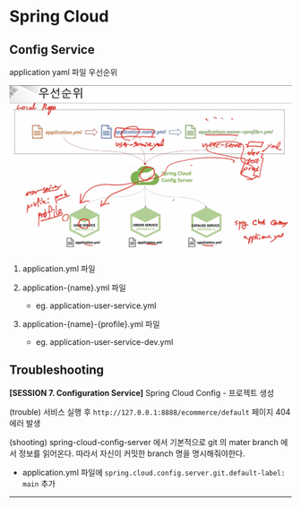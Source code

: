 # Spring Cloud

## Config Service

application yaml 파일 우선순위

![우선순위](./res/images/Prioritisation.png)

1. application.yml 파일

2. application-{name}.yml 파일
   - eg. application-user-service.yml

3. application-{name}-{profile}.yml 파일
   - eg. application-user-service-dev.yml

## Troubleshooting

__[SESSION 7. Configuration Service]__ Spring Cloud Config - 프로젝트 생성

(trouble) 서비스 실행 후 `http://127.0.0.1:8888/ecommerce/default` 페이지 404 에러 발생

(shooting) spring-cloud-config-server 에서 기본적으로 git 의 mater branch 에서 정보를 읽어온다. 따라서 자신이 커밋한 branch 명을 명시해줘야한다.

- application.yml 파일에 `spring.cloud.config.server.git.default-label: main` 추가

---